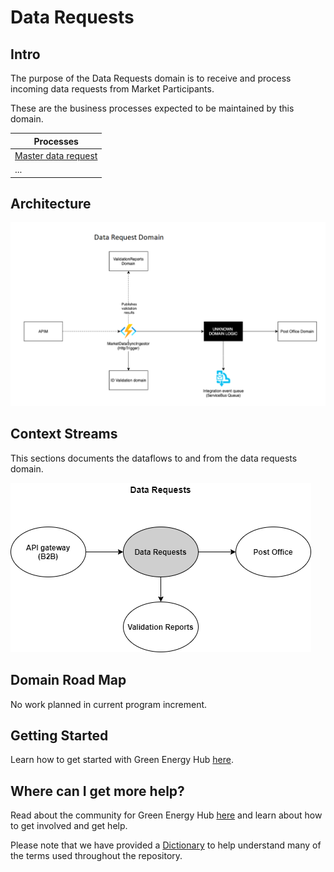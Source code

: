 # Data Requests

## Intro

The purpose of the Data Requests domain is to receive and process incoming data requests from Market Participants.

These are the business processes expected to be maintained by this domain.

| Processes |
| ------------- |
| [Master data request](docs/business-processes/master-data-request.md) |
| ... |

## Architecture

![design](ARCHITECTURE.png)

## Context Streams

This sections documents the dataflows to and from the data requests domain.

![Context streams](./images/DataRequestsContextStreams.png "Data Requests context streams")

## Domain Road Map

No work planned in current program increment.

## Getting Started

Learn how to get started with Green Energy Hub [here](https://github.com/Energinet-DataHub/green-energy-hub/blob/main/docs/getting-started.md).

## Where can I get more help?

Read about the community for Green Energy Hub [here](https://github.com/Energinet-DataHub/green-energy-hub/blob/main/COMMUNITY.md) and learn about how to get involved and get help.

Please note that we have provided a [Dictionary](https://github.com/Energinet-DataHub/green-energy-hub/tree/main/docs/dictionary-and-concepts) to help understand many of the terms used throughout the repository.
